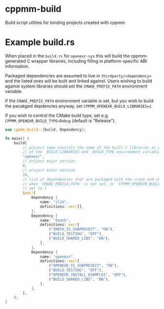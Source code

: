 # cppmm-build
Build script utlities for binding projects created with cppmm

# Example build.rs

When placed in the `build.rs` for `openexr-sys` this will build the cppmm-generated C wrapper libraries, including filling in platform-specific ABI information.

Packaged dependencies are assumed to live in `thirdparty/<dependency>` and the listed ones will be built and linked against. Users wishing to build against
system libraries should set the `CMAKE_PREFIX_PATH` environment variable. 

If the `CMAKE_PREFIX_PATH` environment variable is set, but you wish to build the
pacakged depdencies anyway, set `CPPMM_OPENEXR_BUILD_LIBRARIES=1`. 

If you wish to control the CMake build type, set e.g. `CPPMM_OPENEXR_BUILD_TYPE=Debug` 
(default is "Release").

```rust
use cppmm_build::{build, Dependency};

fn main() {
    build(
        // project name controls the name of the built C libraries as well as the names
        // of the _BUILD_LIBRARIES and _BUILD_TYPE environment variables
        "openexr",
        // project major version
        0,
        // project minor version
        10,
        // list of dependencies that are packaged with the crate and should be built
        // when `CMAKE_PREFIX_PATH` is not set, or `CPPMM_OPENEXR_BUILD_LIBRARIES` is
        // set to 1
        &vec![
            Dependency {
                name: "zlib",
                definitions: vec![],
            },
            Dependency {
                name: "Imath",
                definitions: vec![
                    ("IMATH_IS_SUBPROJECT", "ON"),
                    ("BUILD_TESTING", "OFF"),
                    ("BUILD_SHARED_LIBS", "ON"),
                ],
            },
            Dependency {
                name: "openexr",
                definitions: vec![
                    ("OPENEXR_IS_SUBPROJECT", "ON"),
                    ("BUILD_TESTING", "OFF"),
                    ("OPENEXR_INSTALL_EXAMPLES", "OFF"),
                    ("BUILD_SHARED_LIBS", "ON"),
                ],
            },
        ],
    );
}

```
